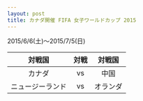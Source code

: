 ```yaml
---
layout: post
title: カナダ開催 FIFA 女子ワールドカップ 2015
---
```


2015/6/6(土)〜2015/7/5(日)

|対戦国|対戦|対戦国|
|:--------------:|:--:|:--------:|
|     カナダ     | vs |   中国   |
|ニュージーランド| vs | オランダ |
